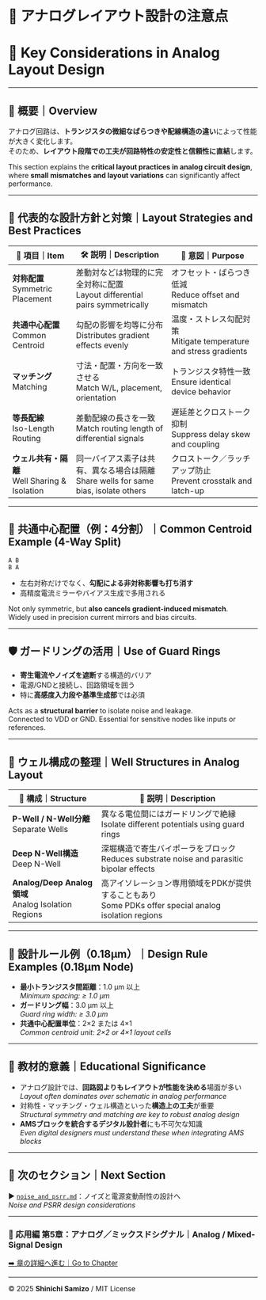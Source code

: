 # 🧱 アナログレイアウト設計の注意点  
# 🧱 Key Considerations in Analog Layout Design

---

## 📘 概要｜Overview

アナログ回路は、**トランジスタの微細なばらつきや配線構造の違い**によって性能が大きく変化します。  
そのため、**レイアウト段階での工夫が回路特性の安定性と信頼性に直結**します。

This section explains the **critical layout practices in analog circuit design**, where **small mismatches and layout variations** can significantly affect performance.

---

## 🧭 代表的な設計方針と対策｜Layout Strategies and Best Practices

| 🧩 **項目｜Item** | 🛠️ **説明｜Description** | 🎯 **意図｜Purpose** |
|------------------|---------------------------|----------------------|
| **対称配置**<br>Symmetric Placement | 差動対などは物理的に完全対称に配置<br>Layout differential pairs symmetrically | オフセット・ばらつき低減<br>Reduce offset and mismatch |
| **共通中心配置**<br>Common Centroid | 勾配の影響を均等に分布<br>Distributes gradient effects evenly | 温度・ストレス勾配対策<br>Mitigate temperature and stress gradients |
| **マッチング**<br>Matching | 寸法・配置・方向を一致させる<br>Match W/L, placement, orientation | トランジスタ特性一致<br>Ensure identical device behavior |
| **等長配線**<br>Iso-Length Routing | 差動配線の長さを一致<br>Match routing length of differential signals | 遅延差とクロストーク抑制<br>Suppress delay skew and coupling |
| **ウェル共有・隔離**<br>Well Sharing & Isolation | 同一バイアス素子は共有、異なる場合は隔離<br>Share wells for same bias, isolate others | クロストーク／ラッチアップ防止<br>Prevent crosstalk and latch-up |

---

## 🧪 共通中心配置（例：4分割）｜Common Centroid Example (4-Way Split)

```
A B  
B A
```

- 左右対称だけでなく、**勾配による非対称影響も打ち消す**  
- 高精度電流ミラーやバイアス生成で多用される  

Not only symmetric, but **also cancels gradient-induced mismatch**.  
Widely used in precision current mirrors and bias circuits.

---

## 🛡️ ガードリングの活用｜Use of Guard Rings

- **寄生電流やノイズを遮断**する構造的バリア  
- 電源/GNDと接続し、回路領域を囲う  
- 特に**高感度入力段や基準生成部**では必須  

Acts as a **structural barrier** to isolate noise and leakage.  
Connected to VDD or GND. Essential for sensitive nodes like inputs or references.

---

## 🧱 ウェル構成の整理｜Well Structures in Analog Layout

| 🔧 **構成｜Structure** | 📘 **説明｜Description** |
|----------------------|---------------------------|
| **P-Well / N-Well分離**<br>Separate Wells | 異なる電位間にはガードリングで絶縁<br>Isolate different potentials using guard rings |
| **Deep N-Well構造**<br>Deep N-Well | 深堀構造で寄生バイポーラをブロック<br>Reduces substrate noise and parasitic bipolar effects |
| **Analog/Deep Analog領域**<br>Analog Isolation Regions | 高アイソレーション専用領域をPDKが提供することもあり<br>Some PDKs offer special analog isolation regions |

---

## 📐 設計ルール例（0.18µm）｜Design Rule Examples (0.18µm Node)

- **最小トランジスタ間距離**：1.0 µm 以上  
  *Minimum spacing: ≥ 1.0 µm*
- **ガードリング幅**：3.0 µm 以上  
  *Guard ring width: ≥ 3.0 µm*
- **共通中心配置単位**：2×2 または 4×1  
  *Common centroid unit: 2×2 or 4×1 layout cells*

---

## 🎯 教材的意義｜Educational Significance

- アナログ設計では、**回路図よりもレイアウトが性能を決める**場面が多い  
  *Layout often dominates over schematic in analog performance*
- 対称性・マッチング・ウェル構造といった**構造上の工夫**が重要  
  *Structural symmetry and matching are key to robust analog design*
- **AMSブロックを統合するデジタル設計者**にも不可欠な知識  
  *Even digital designers must understand these when integrating AMS blocks*

---

## 🔗 次のセクション｜Next Section

▶️ [`noise_and_psrr.md`](./noise_and_psrr.md)：ノイズと電源変動耐性の設計へ  
*Noise and PSRR design considerations*

---

### 📘 応用編 第5章：アナログ／ミックスドシグナル｜Analog / Mixed-Signal Design  
[➡️ 章の詳細へ進む｜Go to Chapter](./README.md)

---

© 2025 **Shinichi Samizo** / MIT License
